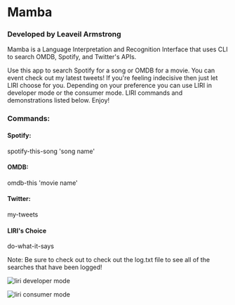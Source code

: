 # Mamba
### Developed by Leaveil Armstrong

Mamba is a Language Interpretation and Recognition Interface that uses CLI to search OMDB, Spotify, and Twitter's APIs.

Use this app to search Spotify for a song or OMDB for a movie. You can event check out my latest tweets! 
If you're feeling indecisive then just let LIRI choose for you.
Depending on your preference you can use LIRI in developer mode or the consumer mode.
LIRI commands and demonstrations listed below.
Enjoy!

### Commands:

#### Spotify:
spotify-this-song 'song name'
  
#### OMDB:
omdb-this 'movie name'

#### Twitter:
my-tweets

#### LIRI's Choice
do-what-it-says

Note: Be sure to check out to check out the log.txt file to see all of the searches that have been logged!


![liri developer mode](https://user-images.githubusercontent.com/33161495/34115411-8c3070b8-e3e3-11e7-822b-2927a5c0dba9.gif)

![liri consumer mode](https://user-images.githubusercontent.com/33161495/34115019-5bc915f2-e3e2-11e7-8943-2929d5a2c311.gif)

